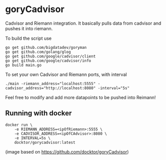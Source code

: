 goryCadvisor
=============

Cadvisor and Riemann integration. It basically pulls data from cadvisor and pushes it into riemann.

To build the script use 

```
go get github.com/bigdatadev/goryman
go get github.com/golang/glog
go get github.com/google/cadvisor/client
go get github.com/google/cadvisor/info
go build main.go
```

To set your own Cadvisor and Riemann ports, with interval

`./main -riemann_address="localhost:5555" -cadvisor_address="http://localhost:8080" -interval="5s"`

Feel free to modify and add more datapoints to be pushed into Reimann!


## Running with docker 

```
docker run \
    -e RIEMANN_ADDRESS=<ipOfRiemann>:5555 \
    -e CADVISOR_ADDRESS=<ipOfCAdvisor>:8080 \
    -e INTERVAL=5s \
    docktor/gorycadvisor:latest
```
(image based on https://github.com/docktor/goryCadvisor)
